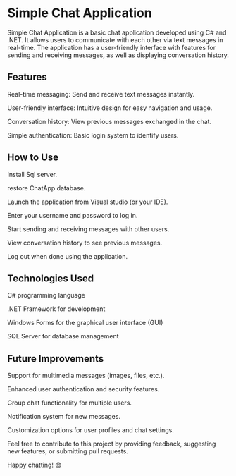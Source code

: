 # Simple Chat Application

Simple Chat Application is a basic chat application developed using C# and .NET. It allows users to communicate with each other via text messages in real-time. The application has a user-friendly interface with features for sending and receiving messages, as well as displaying conversation history.

## Features
Real-time messaging: Send and receive text messages instantly.

User-friendly interface: Intuitive design for easy navigation and usage.

Conversation history: View previous messages exchanged in the chat.

Simple authentication: Basic login system to identify users.

## How to Use
Install Sql server.

restore ChatApp database.

Launch the application from Visual studio (or your IDE).

Enter your username and password to log in.

Start sending and receiving messages with other users.

View conversation history to see previous messages.

Log out when done using the application.

## Technologies Used
C# programming language

.NET Framework for development

Windows Forms for the graphical user interface (GUI)

SQL Server for database management

## Future Improvements
Support for multimedia messages (images, files, etc.).

Enhanced user authentication and security features.

Group chat functionality for multiple users.

Notification system for new messages.

Customization options for user profiles and chat settings.

Feel free to contribute to this project by providing feedback, suggesting new features, or submitting pull requests.




Happy chatting! 😊
